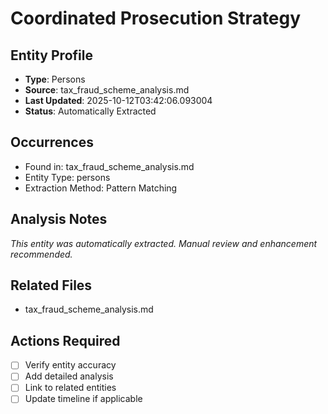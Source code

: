 # Coordinated Prosecution Strategy

## Entity Profile
- **Type**: Persons
- **Source**: tax_fraud_scheme_analysis.md
- **Last Updated**: 2025-10-12T03:42:06.093004
- **Status**: Automatically Extracted

## Occurrences
- Found in: tax_fraud_scheme_analysis.md
- Entity Type: persons
- Extraction Method: Pattern Matching

## Analysis Notes
*This entity was automatically extracted. Manual review and enhancement recommended.*

## Related Files
- tax_fraud_scheme_analysis.md

## Actions Required
- [ ] Verify entity accuracy
- [ ] Add detailed analysis
- [ ] Link to related entities
- [ ] Update timeline if applicable
